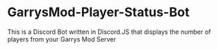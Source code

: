 # GarrysMod-Player-Status-Bot
This is a Discord Bot written in Discord.JS that displays the number of players from your Garrys Mod Server
